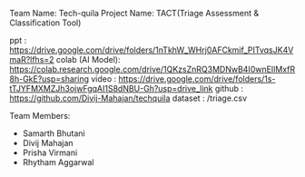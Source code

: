 Team Name: Tech-quila
Project Name: TACT(Triage Assessment & Classification Tool)

ppt : https://drive.google.com/drive/folders/1nTkhW_WHrj0AFCkmif_PITvqsJK4VmaR?lfhs=2
colab (AI Model): https://colab.research.google.com/drive/1QKzsZnRQ3MDNwB4I0wnEIlMxfR8h-GkE?usp=sharing
video : https://drive.google.com/drive/folders/1s-tTJYFMXMZJh3ojwFgqAI1S8dNBU-Gh?usp=drive_link
github : https://github.com/Divij-Mahajan/techquila
dataset : /triage.csv

Team Members:
- Samarth Bhutani
- Divij Mahajan
- Prisha Virmani
- Rhytham Aggarwal
